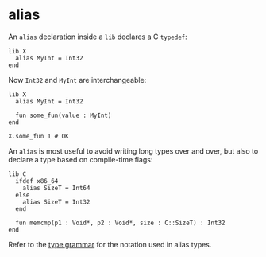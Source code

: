 # alias

An `alias` declaration inside a `lib` declares a C `typedef`:

```crystal
lib X
  alias MyInt = Int32
end
```

Now `Int32` and `MyInt` are interchangeable:

```crystal
lib X
  alias MyInt = Int32

  fun some_fun(value : MyInt)
end

X.some_fun 1 # OK
```

An `alias` is most useful to avoid writing long types over and over, but also to declare a type based on compile-time flags:

```crystal
lib C
  ifdef x86_64
    alias SizeT = Int64
  else
    alias SizeT = Int32
  end

  fun memcmp(p1 : Void*, p2 : Void*, size : C::SizeT) : Int32
end
```

Refer to the [type grammar](type_grammar.html) for the notation used in alias types.
